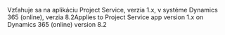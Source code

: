 <span data-ttu-id="02523-101">Vzťahuje sa na aplikáciu Project Service, verzia 1.x, v systéme Dynamics 365 (online), verzia 8.2</span><span class="sxs-lookup"><span data-stu-id="02523-101">Applies to Project Service app version 1.x on Dynamics 365 (online) version 8.2</span></span>


